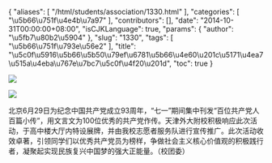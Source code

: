 {
    "aliases": [
        "/html/students/association/1330.html"
    ],
    "categories": [
        "\u5b66\u751f\u4e4b\u7a97"
    ],
    "contributors": [],
    "date": "2014-10-31T00:00:00+08:00",
    "isCJKLanguage": true,
    "params": {
        "author": "\u5fb7\u80b2\u5904"
    },
    "slug": "1330",
    "tags": [
        "\u5b66\u751f\u793e\u56e2"
    ],
    "title": "\u5c0f\u5916\u5b66\u5b50\u79ef\u6781\u5b66\u4e60\u201c\u5171\u4ea7\u515a\u4eba\u767e\u7bc7\u5c0f\u4f20\u201d",
    "toc": true
}

![](https://cdn.tfls.online/mirror/full/c5ff49b5b33e08b1933b13cdbd7f0f72e0f4568a.jpg)




![](https://cdn.tfls.online/mirror/full/2dfa2419b988e5e3c76b173570f208f5417aa417.jpg)







北京6月29日为纪念中国共产党成立93周年，“七一”期间集中刊发“百位共产党人百篇小传”，用文言文为100位优秀的共产党作传。天津外大附校积极响应此次活动，于高中楼大厅内特设展牌，并由我校志愿者服务队进行宣传推广。此次活动收效卓著，引领同学们以优秀共产党员为榜样，争做社会主义核心价值观的积极践行者，凝聚起实现民族复兴中国梦的强大正能量。（校团委）



